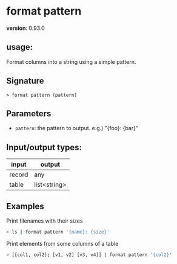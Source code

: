 # format pattern

**version**: 0.93.0

## **usage**:

Format columns into a string using a simple pattern.

## Signature

`> format pattern (pattern)`

## Parameters

- `pattern`: the pattern to output. e.g.) "{foo}: {bar}"

## Input/output types:

| input  | output         |
| ------ | -------------- |
| record | any            |
| table  | list\<string\> |

## Examples

Print filenames with their sizes

```bash
> ls | format pattern '{name}: {size}'
```

Print elements from some columns of a table

```bash
> [[col1, col2]; [v1, v2] [v3, v4]] | format pattern '{col2}'
```
